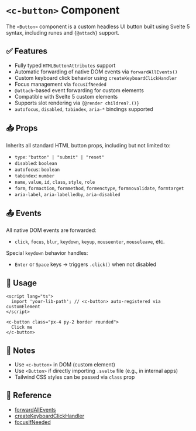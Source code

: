 # `<c-button>` Component

The `<ฺฺButton>` component is a custom headless UI button built using Svelte 5 syntax, including runes and `{@attach}` support.

## ✅ Features

- Fully typed `HTMLButtonAttributes` support
- Automatic forwarding of native DOM events via `forwardAllEvents()`
- Custom keyboard click behavior using `createKeyboardClickHandler`
- Focus management via `focusIfNeeded`
- `@attach`-based event forwarding for custom elements
- Compatible with Svelte 5 custom elements
- Supports slot rendering via `{@render children?.()}`
- `autofocus`, `disabled`, `tabindex`, `aria-*` bindings supported

## 📥 Props

Inherits all standard HTML button props, including but not limited to:

- `type`: `"button" | "submit" | "reset"`
- `disabled`: `boolean`
- `autofocus`: `boolean`
- `tabindex`: `number`
- `name`, `value`, `id`, `class`, `style`, `role`
- `form`, `formaction`, `formmethod`, `formenctype`, `formnovalidate`, `formtarget`
- `aria-label`, `aria-labelledby`, `aria-disabled`

## 📤 Events

All native DOM events are forwarded:
- `click`, `focus`, `blur`, `keydown`, `keyup`, `mouseenter`, `mouseleave`, etc.

Special `keydown` behavior handles:
- `Enter` or `Space` keys → triggers `.click()` when not disabled

## 🧪 Usage

```svelte
<script lang="ts">
  import 'your-lib-path'; // <c-button> auto-registered via customElement
</script>

<c-button class="px-4 py-2 border rounded">
  Click me
</c-button>
```

## 📌 Notes

- Use `<c-button>` in DOM (custom element)
- Use `<Button>` if directly importing `.svelte` file (e.g., in internal apps)
- Tailwind CSS styles can be passed via `class` prop

## 🔗 Reference

- [forwardAllEvents](./utils/forwardAllEvents.ts)
- [createKeyboardClickHandler](./utils/dom.ts)
- [focusIfNeeded](./utils/focus.ts)